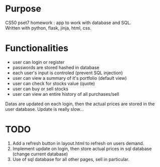 # Purpose

CS50 pset7 homework : app to work with database and SQL.  
Written with python, flask, jinja, html, css.

# Functionalities

- user can login or register
- passwords are stored hashed in database
- each user's input is controled (prevent SQL injection)
- user can view a summary of it's portfolio (default view)
- user can check for stocks value (quote)
- user can buy or sell stocks
- user can view an entire history of all purchases/sell

Datas are updated on each login, then the actual prices are stored in the user database.
Update is really slow...

# TODO

1. Add a refresh button in layout.html to refresh on users demand.
1. Implement update on login, then store actual prices in sql database (change current database)
1. Use of sql database for all other pages, sell in particular.

